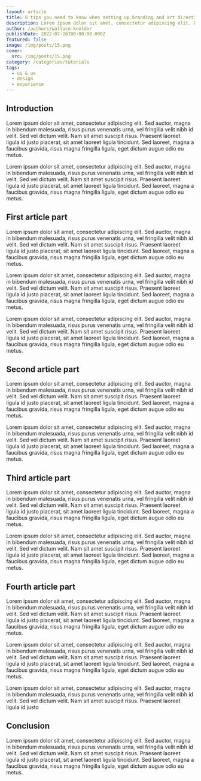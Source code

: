 ```yaml
---
layout: article
title: 8 tips you need to know when setting up branding and art direction for a customer
description: Lorem ipsum dolor sit amet, consectetur adipiscing elit. Et nemo nimium beatus est; Idemne, quod iucunde? Duo Reges constructio interrete. At iamdecimum annum in spelunca iacet.
author: /authors/wallace-knolder
publishDate: 2022-07-26T00:00:00.000Z
featured: false
image: /img/posts/15.png
cover:
  src: /img/posts/15.png
category: /categories/tutorials
tags:
  - ui & ux
  - design
  - experience
---
```

## Introduction
Lorem ipsum dolor sit amet, consectetur adipiscing elit. Sed auctor, magna in bibendum malesuada, risus purus venenatis urna, vel fringilla velit nibh id velit. Sed vel dictum velit. Nam sit amet suscipit risus. Praesent laoreet ligula id justo placerat, sit amet laoreet ligula tincidunt. Sed laoreet, magna a faucibus gravida, risus magna fringilla ligula, eget dictum augue odio eu metus.

Lorem ipsum dolor sit amet, consectetur adipiscing elit. Sed auctor, magna in bibendum malesuada, risus purus venenatis urna, vel fringilla velit nibh id velit. Sed vel dictum velit. Nam sit amet suscipit risus. Praesent laoreet ligula id justo placerat, sit amet laoreet ligula tincidunt. Sed laoreet, magna a faucibus gravida, risus magna fringilla ligula, eget dictum augue odio eu metus.

## First article part
Lorem ipsum dolor sit amet, consectetur adipiscing elit. Sed auctor, magna in bibendum malesuada, risus purus venenatis urna, vel fringilla velit nibh id velit. Sed vel dictum velit. Nam sit amet suscipit risus. Praesent laoreet ligula id justo placerat, sit amet laoreet ligula tincidunt. Sed laoreet, magna a faucibus gravida, risus magna fringilla ligula, eget dictum augue odio eu metus.

Lorem ipsum dolor sit amet, consectetur adipiscing elit. Sed auctor, magna in bibendum malesuada, risus purus venenatis urna, vel fringilla velit nibh id velit. Sed vel dictum velit. Nam sit amet suscipit risus. Praesent laoreet ligula id justo placerat, sit amet laoreet ligula tincidunt. Sed laoreet, magna a faucibus gravida, risus magna fringilla ligula, eget dictum augue odio eu metus.

Lorem ipsum dolor sit amet, consectetur adipiscing elit. Sed auctor, magna in bibendum malesuada, risus purus venenatis urna, vel fringilla velit nibh id velit. Sed vel dictum velit. Nam sit amet suscipit risus. Praesent laoreet ligula id justo placerat, sit amet laoreet ligula tincidunt. Sed laoreet, magna a faucibus gravida, risus magna fringilla ligula, eget dictum augue odio eu metus.

## Second article part
Lorem ipsum dolor sit amet, consectetur adipiscing elit. Sed auctor, magna in bibendum malesuada, risus purus venenatis urna, vel fringilla velit nibh id velit. Sed vel dictum velit. Nam sit amet suscipit risus. Praesent laoreet ligula id justo placerat, sit amet laoreet ligula tincidunt. Sed laoreet, magna a faucibus gravida, risus magna fringilla ligula, eget dictum augue odio eu metus.

Lorem ipsum dolor sit amet, consectetur adipiscing elit. Sed auctor, magna in bibendum malesuada, risus purus venenatis urna, vel fringilla velit nibh id velit. Sed vel dictum velit. Nam sit amet suscipit risus. Praesent laoreet ligula id justo placerat, sit amet laoreet ligula tincidunt. Sed laoreet, magna a faucibus gravida, risus magna fringilla ligula, eget dictum augue odio eu metus.

## Third article part
Lorem ipsum dolor sit amet, consectetur adipiscing elit. Sed auctor, magna in bibendum malesuada, risus purus venenatis urna, vel fringilla velit nibh id velit. Sed vel dictum velit. Nam sit amet suscipit risus. Praesent laoreet ligula id justo placerat, sit amet laoreet ligula tincidunt. Sed laoreet, magna a faucibus gravida, risus magna fringilla ligula, eget dictum augue odio eu metus.

Lorem ipsum dolor sit amet, consectetur adipiscing elit. Sed auctor, magna in bibendum malesuada, risus purus venenatis urna, vel fringilla velit nibh id velit. Sed vel dictum velit. Nam sit amet suscipit risus. Praesent laoreet ligula id justo placerat, sit amet laoreet ligula tincidunt. Sed laoreet, magna a faucibus gravida, risus magna fringilla ligula, eget dictum augue odio eu metus.

## Fourth article part
Lorem ipsum dolor sit amet, consectetur adipiscing elit. Sed auctor, magna in bibendum malesuada, risus purus venenatis urna, vel fringilla velit nibh id velit. Sed vel dictum velit. Nam sit amet suscipit risus. Praesent laoreet ligula id justo placerat, sit amet laoreet ligula tincidunt. Sed laoreet, magna a faucibus gravida, risus magna fringilla ligula, eget dictum augue odio eu metus.

Lorem ipsum dolor sit amet, consectetur adipiscing elit. Sed auctor, magna in bibendum malesuada, risus purus venenatis urna, vel fringilla velit nibh id velit. Sed vel dictum velit. Nam sit amet suscipit risus. Praesent laoreet ligula id justo placerat, sit amet laoreet ligula tincidunt. Sed laoreet, magna a faucibus gravida, risus magna fringilla ligula, eget dictum augue odio eu metus.

Lorem ipsum dolor sit amet, consectetur adipiscing elit. Sed auctor, magna in bibendum malesuada, risus purus venenatis urna, vel fringilla velit nibh id velit. Sed vel dictum velit. Nam sit amet suscipit risus. Praesent laoreet ligula id justo

## Conclusion
Lorem ipsum dolor sit amet, consectetur adipiscing elit. Sed auctor, magna in bibendum malesuada, risus purus venenatis urna, vel fringilla velit nibh id velit. Sed vel dictum velit. Nam sit amet suscipit risus. Praesent laoreet ligula id justo placerat, sit amet laoreet ligula tincidunt. Sed laoreet, magna a faucibus gravida, risus magna fringilla ligula, eget dictum augue odio eu metus.
